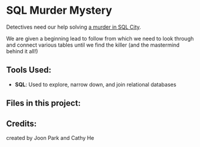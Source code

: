 # SQL Murder Mystery
Detectives need our help solving [a murder in SQL City](https://mystery.knightlab.com/). 

We are given a beginning lead to follow from which we need to look through and connect various tables until we find the killer (and the mastermind behind it all!)

## Tools Used:
- **SQL**: Used to explore, narrow down, and join relational databases

## Files in this project:
  
## Credits:
created by Joon Park and Cathy He 
